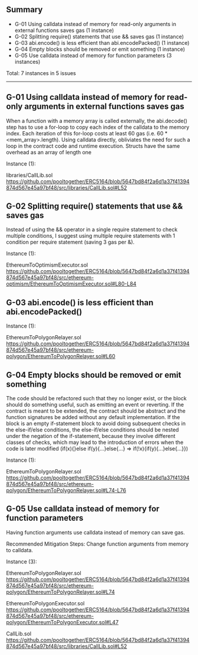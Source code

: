 
## Summary

- G-01 Using calldata instead of memory for read-only arguments in external functions saves gas (1 instance)
- G-02 Splitting require() statements that use && saves gas (1 instance)
- G-03 abi.encode() is less efficient than abi.encodePacked() (1 instance)
- G-04 Empty blocks should be removed or emit something (1 instance)
- G-05 Use calldata instead of memory for function parameters (3 instances)

Total: 7 instances in 5 issues

---


## G-01 Using calldata instead of memory for read-only arguments in external functions saves gas

When a function with a memory array is called externally, the abi.decode() step has to use a for-loop to copy each index of the calldata to the memory index. 
Each iteration of this for-loop costs at least 60 gas (i.e. 60 * <mem_array>.length). Using calldata directly, obliviates the need for such a loop in the contract code and runtime execution. Structs have the same overhead as an array of length one

Instance (1):

libraries/CallLib.sol
https://github.com/pooltogether/ERC5164/blob/5647bd84f2a6d1a37f41394874d567e45a97bf48/src/libraries/CallLib.sol#L52
     


## G-02 Splitting require() statements that use && saves gas

Instead of using the && operator in a single require statement to check multiple conditions, I suggest using multiple require statements with 1 condition per require statement (saving 3 gas per &).

Instance (1):

EthereumToOptimismExecutor.sol
https://github.com/pooltogether/ERC5164/blob/5647bd84f2a6d1a37f41394874d567e45a97bf48/src/ethereum-optimism/EthereumToOptimismExecutor.sol#L80-L84

 
## G-03 abi.encode() is less efficient than abi.encodePacked()

Instance (1):

EthereumToPolygonRelayer.sol
https://github.com/pooltogether/ERC5164/blob/5647bd84f2a6d1a37f41394874d567e45a97bf48/src/ethereum-polygon/EthereumToPolygonRelayer.sol#L60


## G-04 Empty blocks should be removed or emit something

The code should be refactored such that they no longer exist, or the block should do something useful, such as emitting an event or reverting. 
If the contract is meant to be extended, the contract should be abstract and the function signatures be added without any default implementation. 
If the block is an empty if-statement block to avoid doing subsequent checks in the else-if/else conditions, the else-if/else conditions should be nested under the negation of the if-statement, because they involve different classes of checks, which may lead to the introduction of errors when the code is later modified (if(x){}else if(y){...}else{...} => if(!x){if(y){...}else{...}})

Instance (1):

EthereumToPolygonRelayer.sol
https://github.com/pooltogether/ERC5164/blob/5647bd84f2a6d1a37f41394874d567e45a97bf48/src/ethereum-polygon/EthereumToPolygonRelayer.sol#L74-L76
 


## G-05 Use calldata instead of memory for function parameters

Having function arguments use calldata instead of memory can save gas. 

Recommended Mitigation Steps: 
Change function arguments from memory to calldata.

Instance (3):

EthereumToPolygonRelayer.sol
https://github.com/pooltogether/ERC5164/blob/5647bd84f2a6d1a37f41394874d567e45a97bf48/src/ethereum-polygon/EthereumToPolygonRelayer.sol#L74


EthereumToPolygonExecutor.sol
https://github.com/pooltogether/ERC5164/blob/5647bd84f2a6d1a37f41394874d567e45a97bf48/src/ethereum-polygon/EthereumToPolygonExecutor.sol#L47

CallLib.sol
https://github.com/pooltogether/ERC5164/blob/5647bd84f2a6d1a37f41394874d567e45a97bf48/src/libraries/CallLib.sol#L52
 

